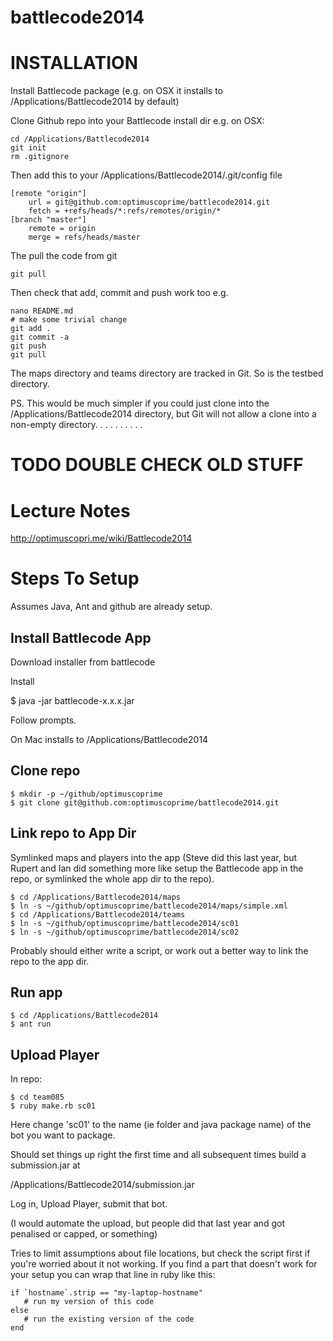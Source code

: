 battlecode2014
==============

INSTALLATION
============

Install Battlecode package (e.g. on OSX it installs to /Applications/Battlecode2014 by default)

Clone Github repo into your Battlecode install dir e.g. on OSX:

```
cd /Applications/Battlecode2014
git init
rm .gitignore
```

Then add this to your /Applications/Battlecode2014/.git/config file

```
[remote "origin"]
    url = git@github.com:optimuscoprime/battlecode2014.git
    fetch = +refs/heads/*:refs/remotes/origin/*
[branch "master"]
    remote = origin
    merge = refs/heads/master
```

The pull the code from git

```
git pull
```

Then check that add, commit and push work too e.g.

```
nano README.md
# make some trivial change
git add .
git commit -a
git push
git pull
```

The maps directory and teams directory are tracked in Git. So is the testbed directory.

PS. This would be much simpler if you could just clone into the /Applications/Battlecode2014 directory, but Git will not allow a clone into a non-empty directory.
.
.
.
.
.
.
.
.
.

TODO DOUBLE CHECK OLD STUFF
=========

Lecture Notes
=============

http://optimuscopri.me/wiki/Battlecode2014


Steps To Setup
==============

Assumes Java, Ant and github are already setup.

## Install Battlecode App

Download installer from battlecode

Install

$ java -jar battlecode-x.x.x.jar

Follow prompts.

On Mac installs to /Applications/Battlecode2014

## Clone repo

```
$ mkdir -p ~/github/optimuscoprime
$ git clone git@github.com:optimuscoprime/battlecode2014.git
```

## Link repo to App Dir

Symlinked maps and players into the app
(Steve did this last year, but Rupert and Ian did something more like setup
the Battlecode app in the repo, or symlinked the whole app dir to the repo).

```
$ cd /Applications/Battlecode2014/maps
$ ln -s ~/github/optimuscoprime/battlecode2014/maps/simple.xml
$ cd /Applications/Battlecode2014/teams
$ ln -s ~/github/optimuscoprime/battlecode2014/sc01
$ ln -s ~/github/optimuscoprime/battlecode2014/sc02
```

Probably should either write a script, or work out a better way to link
the repo to the app dir.

## Run app

```
$ cd /Applications/Battlecode2014
$ ant run
```

## Upload Player

In repo:

```
$ cd team085
$ ruby make.rb sc01
```

Here change 'sc01' to the name (ie folder and java package name) of the bot you want to package.

Should set things up right the first time and all subsequent times build a submission.jar at

/Applications/Battlecode2014/submission.jar

Log in, Upload Player, submit that bot.

(I would automate the upload, but people did that last year and got penalised or capped, or something)

Tries to limit assumptions about file locations, but check the script first if you're worried about it not working.
If you find a part that doesn't work for your setup you can wrap that line in ruby like this:

```
if `hostname`.strip == "my-laptop-hostname"
   # run my version of this code
else
   # run the existing version of the code
end
```



